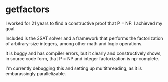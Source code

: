# getfactors

I worked for 21 years to find a constructive proof that P = NP. I achieved my goal.

Included is the 3SAT solver and a framework that performs the factorization of arbitrary-size integers, among other math and logic operations.

It is buggy and has compiler errors, but it clearly and constructively shows, in source code form, that P = NP and integer factorization is np-complete.

I'm currently debugging this and setting up multithreading, as it is embarassingly parallelizable.

